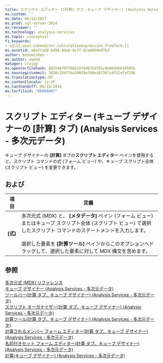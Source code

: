 ```yaml
---
title: スクリプト エディター ([計算] タブ、キューブ デザイナー) (Analysis Services - 多次元データ) |Microsoft Docs
ms.custom: ''
ms.date: 06/14/2017
ms.prod: sql-server-2014
ms.reviewer: ''
ms.technology: analysis-services
ms.topic: conceptual
f1_keywords:
- sql12.asvs.cubeeditor.calculationexpression.freeform.f1
ms.assetid: e8a7fa59-bd94-4dab-8c7f-dca6669e97b3
author: minewiskan
ms.author: owend
manager: craigg
ms.openlocfilehash: 8d1546f9f708a32f6467b0f01c8b0644b610505e
ms.sourcegitcommit: 3026c22b7fba19059a769ea5f367c4f51efaf286
ms.translationtype: MT
ms.contentlocale: ja-JP
ms.lasthandoff: 06/15/2019
ms.locfileid: "66069967"
---
```

# <a name="script-editor-calculations-tab-cube-designer-analysis-services---multidimensional-data"></a>スクリプト エディター (キューブ デザイナーの [計算] タブ) (Analysis Services - 多次元データ)
  キューブ デザイナーの **[計算]** タブの**スクリプト エディター** ペインを使用すると、スクリプト コマンドの式 (フォーム ビュー) や、キューブ スクリプト全体 (スクリプト ビュー) を変更できます。  
  
## <a name="options"></a>および  
  
|項目|定義|  
|----------|----------------|  
|**[式]**|多次元式 (MDX) と、 **[メタデータ]** ペイン (フォーム ビュー) またはキューブ スクリプト全体 (スクリプト ビュー) で選択したスクリプト コマンドのステートメントを入力します。<br /><br /> 選択した要素を **[計算ツール]** ペインからこのオプションへドラッグして、選択した要素に対して MDX 構文を含めます。|  
  
## <a name="see-also"></a>参照  
 [多次元式 (MDX) リファレンス](/sql/mdx/multidimensional-expressions-mdx-reference)   
 [キューブ デザイナー &#40;Analysis Services - 多次元データ&#41;](cube-designer-analysis-services-multidimensional-data.md)   
 [ツールバー&#40;計算 タブ、キューブ デザイナー&#41; &#40;Analysis Services - 多次元データ&#41;](toolbar-calculations-tab-cube-designer-analysis-services-multidimensional-data.md)   
 [スクリプト オーガナイザー&#40;計算 タブ、キューブ デザイナー&#41; &#40;Analysis Services - 多次元データ&#41;](script-organizer-cube-designer-analysis-services-multidimensional-data.md)   
 [計算ツール&#40;計算 タブ、キューブ デザイナー&#41; &#40;Analysis Services - 多次元データ&#41;](calculation-tools-cube-designer-analysis-services-multidimensional-data.md)   
 [計算されるメンバー フォーム エディター&#40;計算 タブ、キューブ デザイナー&#41; &#40;Analysis Services - 多次元データ&#41;](calculated-member-form-editor-cube-designer-analysis-services-multidimensional-data.md)   
 [名前付きセット フォーム エディター&#40;計算 タブ、キューブ デザイナー&#41; &#40;Analysis Services - 多次元データ&#41;](named-set-form-editor-cube-designer-analysis-services-multidimensional-data.md)   
 [計算&#40;キューブ デザイナー&#41; &#40;Analysis Services - 多次元データ&#41;](calculations-cube-designer-analysis-services-multidimensional-data.md)  
  
  
